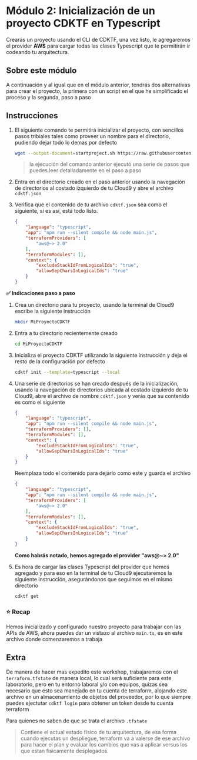 # Módulo 2: Inicialización de un proyecto CDKTF en Typescript

Crearás un proyecto usando el CLI de CDKTF, una vez listo, le agregaremos el provider **AWS** para cargar todas las clases Typescript que te permitirán ir codeando tu arquitectura.

## Sobre este módulo
A continuación y al igual que en el módulo anterior, tendrás dos alternativas para crear el proyecto, la primera con un script en el que he simplificado el proceso y la segunda, paso a paso

## Instrucciones

1. El siguiente comando te permitirá inicializar el proyecto, con sencillos pasos tribiales tales como proveer un nombre para el directorio, pudiendo dejar todo lo demas por defecto
    ```bash
    wget --output-document=startproject.sh https://raw.githubusercontent.com/hadock/CDKTF-From-Zero-to-Hero/master/Assets/scripts/startproject.sh && chmod u+x startproject.sh && ./startproject.sh
    ```
    > la ejecución del comando anterior ejecutó una serie de pasos que puedes leer detalladamente en el paso a paso

1. Entra en el directorio creado en el paso anterior usando la navegación de directorios al costado izquierdo de tu Cloud9 y abre el archivo `cdktf.json`

1. Verifica que el contenido de tu archivo `cdktf.json` sea como el siguiente, si es así, está todo listo. 
    ```JSON
    {
        "language": "typescript",
        "app": "npm run --silent compile && node main.js",
        "terraformProviders": [
            "aws@~> 2.0"
        ],
        "terraformModules": [],
        "context": {
            "excludeStackIdFromLogicalIds": "true",
            "allowSepCharsInLogicalIds": "true"
        }
    }
    ```


**:white_check_mark: Indicaciones paso a paso**

1. Crea un directorio para tu proyecto, usando la terminal de Cloud9 escribe la siguiente instrucción
    ```bash
    mkdir MiProyectoCDKTF
    ```
1. Entra a tu directorio recientemente creado
    ```bash
    cd MiProyectoCDKTF
    ```
1. Inicializa el proyecto CDKTF utilizando la siguiente instrucción y deja el resto de la configuración por defecto
    ```bash
    cdktf init --template=typescript --local
    ```
1. Una serie de directorios se han creado después de la inicialización, usando la navegación de directorios ubicada al costado izquierdo de tu Cloud9, abre el archivo de nombre `cdktf.json` y verás que su contenido es como el siguiente
    ```JSON
    {
        "language": "typescript",
        "app": "npm run --silent compile && node main.js",
        "terraformProviders": [],
        "terraformModules": [],
        "context": {
            "excludeStackIdFromLogicalIds": "true",
            "allowSepCharsInLogicalIds": "true"
        }
    }
    ```

    Reemplaza todo el contenido para dejarlo como este y guarda el archivo
    
    ```JSON
    {
        "language": "typescript",
        "app": "npm run --silent compile && node main.js",
        "terraformProviders": [
            "aws@~> 2.0"
        ],
        "terraformModules": [],
        "context": {
            "excludeStackIdFromLogicalIds": "true",
            "allowSepCharsInLogicalIds": "true"
        }
    }
    ```
    **Como habrás notado, hemos agregado el provider "aws@~> 2.0"**

1. Es hora de cargar las clases Typescript del provider que hemos agregado y para eso en la terminal de tu Cloud9 ejecutaremos la siguiente instrucción, asegurándonos que seguimos en el mismo directorio
    ```bash
    cdktf get
    ```

### :star: Recap
Hemos inicializado y configurado nuestro proyecto para trabajar con las APIs de AWS, ahora puedes dar un vistazo al archivo `main.ts`, es en este archivo donde comenzaremos a trabaja

## Extra
De manera de hacer mas expedito este workshop, trabajaremos con el `terraform.tfstate` de manera local, lo cual será suficiente para este laboratorio, pero en tu entorno laboral y/o con equipos, quizas sea necesario que esto sea manejado en tu cuenta de terraform, alojando este archivo en un almacenamiento de objetos del proveedor, por lo que siempre puedes ejectutar `cdktf login` para obtener un token desde tu cuenta terraform

Para quienes no saben de que se trata el archivo `.tfstate`
> Contiene el actual estado físico de tu arquitectura, de esa forma cuando ejecutas un despliegue, terraform va a valerse de ese archivo para hacer el plan y evaluar los cambios que vas a aplicar versus los que estan fisicamente desplegados. 